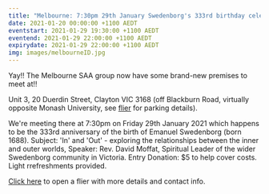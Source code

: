 ```yaml
---
title: "Melbourne: 7:30pm 29th January Swedenborg's 333rd birthday celebration meeting!"
date: 2021-01-20 00:00:00 +1100 AEDT
eventstart: 2021-01-29 19:30:00 +1100 AEDT
eventend: 2021-01-29 22:00:00 +1100 AEDT
expirydate: 2021-01-29 22:00:00 +1100 AEDT
img: images/melbourneID.jpg
---
```

Yay!! The Melbourne SAA group now have some brand-new premises to meet at!!

Unit 3, 20 Duerdin Street, Clayton VIC 3168
(off Blackburn Road, virtually opposite Monash University, see [flier](https://static.swedenborg.com.au/pdf/fliers/melb20210129.pdf) for parking details).

We're meeting there at 7:30pm on Friday 29th January 2021 which happens to be the 333rd anniversary of the birth of Emanuel Swedenborg (born 1688).
Subject: 'In' and 'Out' - exploring the relationships between the inner and outer worlds,
Speaker: Rev. David Moffat, Spiritual Leader of the wider Swedenborg community in Victoria.
Entry Donation: $5 to help cover costs. Light rrefreshments provided.

[Click here](https://static.swedenborg.com.au/pdf/fliers/melb20210129.pdf) to open a flier with more details and contact info.
